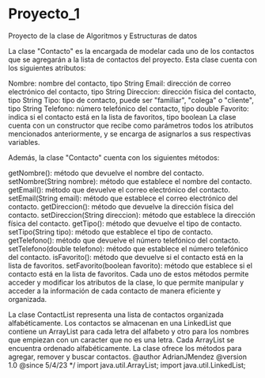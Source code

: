# Proyecto_1
Proyecto de la clase de Algoritmos y Estructuras de datos

La clase "Contacto" es la encargada de modelar cada uno de los contactos que se agregarán a la lista de contactos del proyecto. Esta clase cuenta con los siguientes atributos:

Nombre: nombre del contacto, tipo String
Email: dirección de correo electrónico del contacto, tipo String
Direccion: dirección física del contacto, tipo String
Tipo: tipo de contacto, puede ser "familiar", "colega" o "cliente", tipo String
Telefono: número telefónico del contacto, tipo double
Favorito: indica si el contacto está en la lista de favoritos, tipo boolean
La clase cuenta con un constructor que recibe como parámetros todos los atributos mencionados anteriormente, y se encarga de asignarlos a sus respectivas variables.

Además, la clase "Contacto" cuenta con los siguientes métodos:

getNombre(): método que devuelve el nombre del contacto.
setNombre(String nombre): método que establece el nombre del contacto.
getEmail(): método que devuelve el correo electrónico del contacto.
setEmail(String email): método que establece el correo electrónico del contacto.
getDireccion(): método que devuelve la dirección física del contacto.
setDireccion(String direccion): método que establece la dirección física del contacto.
getTipo(): método que devuelve el tipo de contacto.
setTipo(String tipo): método que establece el tipo de contacto.
getTelefono(): método que devuelve el número telefónico del contacto.
setTelefono(double telefono): método que establece el número telefónico del contacto.
isFavorito(): método que devuelve si el contacto está en la lista de favoritos.
setFavorito(boolean favorito): método que establece si el contacto está en la lista de favoritos.
Cada uno de estos métodos permite acceder y modificar los atributos de la clase, lo que permite manipular y acceder a la información de cada contacto de manera eficiente y organizada.

La clase ContactList representa una lista de contactos organizada alfabéticamente. Los contactos se almacenan en una LinkedList
que contiene un ArrayList para cada letra del alfabeto y otro para los nombres que empiezan con un caracter que no es una letra.
Cada ArrayList se encuentra ordenado alfabéticamente.
La clase ofrece los métodos para agregar, remover y buscar contactos.
@author AdrianJMendez
@version 1.0
@since 5/4/23
*/
import java.util.ArrayList;
import java.util.LinkedList;


